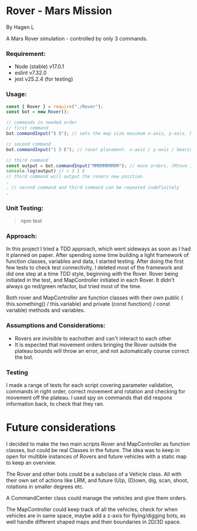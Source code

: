 # Rover - Mars Mission
By Hagen L

A Mars Rover simulation - controlled by only 3 commands.

### Requirement: 

- Node (stable) v17.0.1
- eslint v7.32.0
- jest v25.2.4 (for testing)

### Usage: 
```javascript
const { Rover } = require("./Rover");
const bot = new Rover();

// commands in needed order
// first command
bot.commandInput("5 5"); // sets the map size maximum x-axis, y-axis. Minimum x-axis and y-axis is 0.

// second command
bot.commandInput("1 3 E"); // rover placement. x-axis / y-axis / bearing ((N)orth (E)ast (S)outh (W)est)

// third command
const output = bot.commandInput("MMRMMRMRRM"); // move orders. (M)ove 1 forward in bearing direction. Rotate (L)eft, rotate (R)ight
console.log(output) // > 3 1 E 
// third command will output the rovers new position
. 
. // second command and third command can be repeated indefinitely
.
```
### Unit Testing: 

> npm test


### Approach: 
In this project I tried a TDD approach, which went sideways as soon as I had it planned on paper. After spending some time building a light framework of function classes, variables and data, I started testing. After doing the first few tests to check test connectivity, I deleted most of the framework and did one step at a time TDD style, beginning with the Rover. Rover being initiated in the test, and MapController initiated in each Rover. It didn't always go red/green refactor, but tried most of the time.

Both rover and MapController are function classes with their own public ( this.something() / this.variable) and private (const function() / const variable) methods and variables.

### Assumptions and Considerations: 
- Rovers are invisible to eachother and can't interact to each other
- It is expected that movement orders bringing the Rover outside the plateau bounds will throw an error, and not automatically course correct the bot.

### Testing

I made a range of tests for each script covering parameter validation, commands in right order, correct movement and rotation and checking for movement off the plateau. I used spy on commands that did respons information back, to check that they ran.


# Future considerations

I decided to make the two main scripts Rover and MapController as function classes, but could be real Classes in the future. The idea was to keep in open for multible instances of Rovers and future vehicles with a static map to keep an overview.

The Rover and other bots could be a subclass of a Vehicle class. All with their own set of actions like LRM, and future (U)p, (D)own, dig, scan, shoot, rotations in smaller degrees etc.

A CommandCenter class could manage the vehicles and give them orders.

The MapController could keep track of all the vehicles, check for when vehicles are in same space, maybe add a z-axis for flying/digging bots, as well handle different shaped maps and their boundaries in 2D/3D space.

